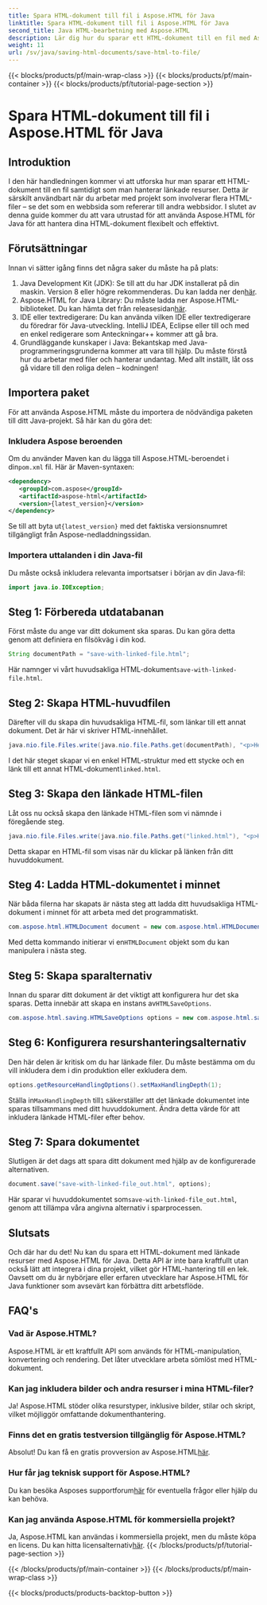 ```yaml
---
title: Spara HTML-dokument till fil i Aspose.HTML för Java
linktitle: Spara HTML-dokument till fil i Aspose.HTML för Java
second_title: Java HTML-bearbetning med Aspose.HTML
description: Lär dig hur du sparar ett HTML-dokument till en fil med Aspose.HTML för Java, perfekt för att enkelt hantera flera länkade resurser.
weight: 11
url: /sv/java/saving-html-documents/save-html-to-file/
---
```


{{< blocks/products/pf/main-wrap-class >}}
{{< blocks/products/pf/main-container >}}
{{< blocks/products/pf/tutorial-page-section >}}

# Spara HTML-dokument till fil i Aspose.HTML för Java

## Introduktion
I den här handledningen kommer vi att utforska hur man sparar ett HTML-dokument till en fil samtidigt som man hanterar länkade resurser. Detta är särskilt användbart när du arbetar med projekt som involverar flera HTML-filer – se det som en webbsida som refererar till andra webbsidor. I slutet av denna guide kommer du att vara utrustad för att använda Aspose.HTML för Java för att hantera dina HTML-dokument flexibelt och effektivt.
## Förutsättningar
Innan vi sätter igång finns det några saker du måste ha på plats:
1.  Java Development Kit (JDK): Se till att du har JDK installerat på din maskin. Version 8 eller högre rekommenderas. Du kan ladda ner den[här](https://www.oracle.com/java/technologies/javase-jdk11-downloads.html).
2.  Aspose.HTML for Java Library: Du måste ladda ner Aspose.HTML-biblioteket. Du kan hämta det från releasesidan[här](https://releases.aspose.com/html/java/).
3. IDE eller textredigerare: Du kan använda vilken IDE eller textredigerare du föredrar för Java-utveckling. IntelliJ IDEA, Eclipse eller till och med en enkel redigerare som Anteckningar++ kommer att gå bra.
4. Grundläggande kunskaper i Java: Bekantskap med Java-programmeringsgrunderna kommer att vara till hjälp. Du måste förstå hur du arbetar med filer och hanterar undantag.
Med allt inställt, låt oss gå vidare till den roliga delen – kodningen!
## Importera paket
För att använda Aspose.HTML måste du importera de nödvändiga paketen till ditt Java-projekt. Så här kan du göra det:
### Inkludera Aspose beroenden
 Om du använder Maven kan du lägga till Aspose.HTML-beroendet i din`pom.xml` fil. Här är Maven-syntaxen:
```xml
<dependency>
   <groupId>com.aspose</groupId>
   <artifactId>aspose-html</artifactId>
   <version>{latest_version}</version>
</dependency>
```
 Se till att byta ut`{latest_version}` med det faktiska versionsnumret tillgängligt från Aspose-nedladdningssidan.
### Importera uttalanden i din Java-fil
Du måste också inkludera relevanta importsatser i början av din Java-fil:
```java
import java.io.IOException;
```

## Steg 1: Förbereda utdatabanan
Först måste du ange var ditt dokument ska sparas. Du kan göra detta genom att definiera en filsökväg i din kod.
```java
String documentPath = "save-with-linked-file.html";
```
 Här namnger vi vårt huvudsakliga HTML-dokument`save-with-linked-file.html`.
## Steg 2: Skapa HTML-huvudfilen
Därefter vill du skapa din huvudsakliga HTML-fil, som länkar till ett annat dokument. Det är här vi skriver HTML-innehållet.
```java
java.nio.file.Files.write(java.nio.file.Paths.get(documentPath), "<p>Hello World!</p><a href='linked.html'>linked file</a>".getBytes());
```
 I det här steget skapar vi en enkel HTML-struktur med ett stycke och en länk till ett annat HTML-dokument`linked.html`.
## Steg 3: Skapa den länkade HTML-filen
Låt oss nu också skapa den länkade HTML-filen som vi nämnde i föregående steg.
```java
java.nio.file.Files.write(java.nio.file.Paths.get("linked.html"), "<p>Hello linked file!</p>".getBytes());
```
Detta skapar en HTML-fil som visas när du klickar på länken från ditt huvuddokument.
## Steg 4: Ladda HTML-dokumentet i minnet
När båda filerna har skapats är nästa steg att ladda ditt huvudsakliga HTML-dokument i minnet för att arbeta med det programmatiskt.
```java
com.aspose.html.HTMLDocument document = new com.aspose.html.HTMLDocument(documentPath);
```
 Med detta kommando initierar vi en`HTMLDocument` objekt som du kan manipulera i nästa steg.
## Steg 5: Skapa sparalternativ
Innan du sparar ditt dokument är det viktigt att konfigurera hur det ska sparas. Detta innebär att skapa en instans av`HTMLSaveOptions`.
```java
com.aspose.html.saving.HTMLSaveOptions options = new com.aspose.html.saving.HTMLSaveOptions();
```
## Steg 6: Konfigurera resurshanteringsalternativ
Den här delen är kritisk om du har länkade filer. Du måste bestämma om du vill inkludera dem i din produktion eller exkludera dem. 
```java
options.getResourceHandlingOptions().setMaxHandlingDepth(1);
```
 Ställa in`MaxHandlingDepth` till`1` säkerställer att det länkade dokumentet inte sparas tillsammans med ditt huvuddokument. Ändra detta värde för att inkludera länkade HTML-filer efter behov.
## Steg 7: Spara dokumentet
Slutligen är det dags att spara ditt dokument med hjälp av de konfigurerade alternativen.
```java
document.save("save-with-linked-file_out.html", options);
```
 Här sparar vi huvuddokumentet som`save-with-linked-file_out.html`, genom att tillämpa våra angivna alternativ i sparprocessen.
## Slutsats
Och där har du det! Nu kan du spara ett HTML-dokument med länkade resurser med Aspose.HTML för Java. Detta API är inte bara kraftfullt utan också lätt att integrera i dina projekt, vilket gör HTML-hantering till en lek. Oavsett om du är nybörjare eller erfaren utvecklare har Aspose.HTML för Java funktioner som avsevärt kan förbättra ditt arbetsflöde.
## FAQ's
### Vad är Aspose.HTML?  
Aspose.HTML är ett kraftfullt API som används för HTML-manipulation, konvertering och rendering. Det låter utvecklare arbeta sömlöst med HTML-dokument.
### Kan jag inkludera bilder och andra resurser i mina HTML-filer?  
Ja! Aspose.HTML stöder olika resurstyper, inklusive bilder, stilar och skript, vilket möjliggör omfattande dokumenthantering.
### Finns det en gratis testversion tillgänglig för Aspose.HTML?  
 Absolut! Du kan få en gratis provversion av Aspose.HTML[här](https://releases.aspose.com/).
### Hur får jag teknisk support för Aspose.HTML?  
 Du kan besöka Asposes supportforum[här](https://forum.aspose.com/c/html/29) för eventuella frågor eller hjälp du kan behöva.
### Kan jag använda Aspose.HTML för kommersiella projekt?  
Ja, Aspose.HTML kan användas i kommersiella projekt, men du måste köpa en licens. Du kan hitta licensalternativ[här](https://purchase.aspose.com/buy).
{{< /blocks/products/pf/tutorial-page-section >}}

{{< /blocks/products/pf/main-container >}}
{{< /blocks/products/pf/main-wrap-class >}}

{{< blocks/products/products-backtop-button >}}
